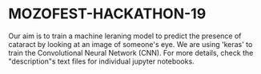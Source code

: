 # MOZOFEST-HACKATHON-19

Our aim is to train a machine leraning model to predict the presence of cataract by looking at an image of someone's eye. 
We are using 'keras' to train the Convolutional Neural Network (CNN). 
For more details, check the "description"s text files for individual jupyter notebooks.
